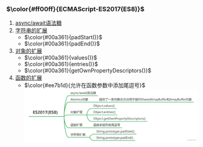 <!--
 * @Author: fulangren 1746575462@qq.com
 * @Date: 2023-12-04 10:48:25
 * @LastEditors: fulangren 1746575462@qq.com
 * @LastEditTime: 2023-12-04 18:07:59
 * @FilePath: \question-Interview\ECMAScript\000-ES2016\README.md
 * @Description: 这是默认设置,请设置`customMade`, 打开koroFileHeader查看配置 进行设置: https://github.com/OBKoro1/koro1FileHeader/wiki/%E9%85%8D%E7%BD%AE
-->
### $\color{#ff00ff}{ECMAScript-ES2017(ES8)}$

1. [async/await语法糖](../006-async/README.md)
2. [字符串的扩展]()
    * $\color{#00a361}{padStart()}$
    * $\color{#00a361}{padEnd()}$
2. [对象的扩展]()
    * $\color{#00a361}{values()}$
    * $\color{#00a361}{entries()}$
    * $\color{#00a361}{getOwnPropertyDescriptors()}$
2. [函数的扩展]()
    * $\color{#ee7b1d}{允许在函数参数中添加尾逗号}$
![image](../../assets/images/ecmascript/ES2017(ES8).png)
